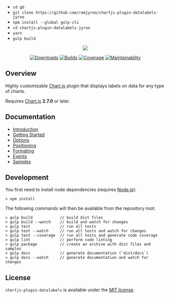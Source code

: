 * `cd gb`
* `git clone https://github.com/ramjyroo/chartjs-plugin-datalabels-jyroo`
* `npm install --global gulp-cli`
* `cd chartjs-plugin-datalabels-jyroo`
* `yarn`
* `gulp build`

<p align="center">
    <img src="docs/.vuepress/public/hero-title.svg">
</p>

<p align="center">
    <a href="https://chartjs-plugin-datalabels.netlify.com/guide/getting-started.html"><img src="https://img.shields.io/github/release/chartjs/chartjs-plugin-datalabels.svg?style=flat-square&maxAge=600" alt="Downloads"></a>
    <a href="https://travis-ci.org/chartjs/chartjs-plugin-datalabels"><img src="https://img.shields.io/travis/chartjs/chartjs-plugin-datalabels.svg?style=flat-square&maxAge=600" alt="Builds"></a>
    <a href="https://codeclimate.com/github/chartjs/chartjs-plugin-datalabels"><img src="https://img.shields.io/codeclimate/c/chartjs/chartjs-plugin-datalabels.svg?style=flat-square&maxAge=600" alt="Coverage"></a>
    <a href="https://codeclimate.com/github/chartjs/chartjs-plugin-datalabels"><img src="https://img.shields.io/codeclimate/maintainability/chartjs/chartjs-plugin-datalabels.svg?style=flat-square&maxAge=600" alt="Maintainability"></a>
</p>

## Overview

Highly customizable [Chart.js](http://www.chartjs.org/) plugin that displays labels on data for any type of charts.

Requires [Chart.js](https://github.com/chartjs/Chart.js/releases) **2.7.0** or later.

## Documentation

- [Introduction](https://chartjs-plugin-datalabels.netlify.com/guide/)
- [Getting Started](https://chartjs-plugin-datalabels.netlify.com/guide/getting-started.html)
- [Options](https://chartjs-plugin-datalabels.netlify.com/guide/options.html)
- [Positioning](https://chartjs-plugin-datalabels.netlify.com/guide/positioning.html)
- [Formating](https://chartjs-plugin-datalabels.netlify.com/guide/formatting.html)
- [Events](https://chartjs-plugin-datalabels.netlify.com/guide/events.html)
- [Samples](https://chartjs-plugin-datalabels.netlify.com/samples/)

## Development

You first need to install node dependencies (requires [Node.js](https://nodejs.org/)):

    > npm install

The following commands will then be available from the repository root:

    > gulp build            // build dist files
    > gulp build --watch    // build and watch for changes
    > gulp test             // run all tests
    > gulp test --watch     // run all tests and watch for changes
    > gulp test --coverage  // run all tests and generate code coverage
    > gulp lint             // perform code linting
    > gulp package          // create an archive with dist files and samples
    > gulp docs             // generate documentation (`dist/docs`)
    > gulp docs --watch     // generate documentation and watch for changes

## License

`chartjs-plugin-datalabels` is available under the [MIT license](LICENSE.md).
